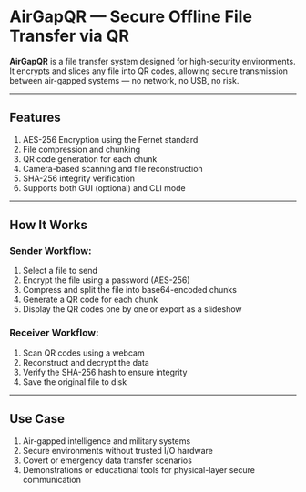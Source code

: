 # AirGapQR — Secure Offline File Transfer via QR

**AirGapQR** is a file transfer system designed for high-security environments. It encrypts and slices any file into QR codes, allowing secure transmission between air-gapped systems — no network, no USB, no risk.

---

## Features

1. AES-256 Encryption using the Fernet standard  
2. File compression and chunking  
3. QR code generation for each chunk  
4. Camera-based scanning and file reconstruction  
5. SHA-256 integrity verification  
6. Supports both GUI (optional) and CLI mode  

---

## How It Works

### Sender Workflow:

1. Select a file to send  
2. Encrypt the file using a password (AES-256)  
3. Compress and split the file into base64-encoded chunks  
4. Generate a QR code for each chunk  
5. Display the QR codes one by one or export as a slideshow  

### Receiver Workflow:

1. Scan QR codes using a webcam  
2. Reconstruct and decrypt the data  
3. Verify the SHA-256 hash to ensure integrity  
4. Save the original file to disk  

---

## Use Case

1. Air-gapped intelligence and military systems  
2. Secure environments without trusted I/O hardware  
3. Covert or emergency data transfer scenarios  
4. Demonstrations or educational tools for physical-layer secure communication  
